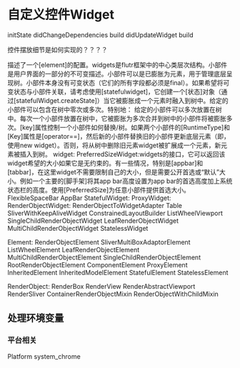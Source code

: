 # 自定义控件Widget


initState
didChangeDependencies
build
didUpdateWidget
build

控件摆放细节是如何实现的？？？？

描述了一个[element]的配置。widgets是flutr框架中的中心类层次结构。小部件是用户界面的一部分的不可变描述。小部件可以是已膨胀为元素，用于管理底层呈现树。小部件本身没有可变状态（它们的所有字段都必须是final）。如果希望将可变状态与小部件关联，请考虑使用[statefulwidget]，它创建一个[状态]对象（通过[statefulWidget.createState]）当它被膨胀成一个元素时融入到树中。给定的小部件可以包含在树中零次或多次。特别地：
给定的小部件可以多次放置在树中。每次一个小部件放置在树中，它被膨胀为多次合并到树中的小部件将被膨胀多次。[key]属性控制一个小部件如何替换/树。如果两个小部件的[RuntimeType]和[Key]属性是[operator==]，然后新的小部件替换旧的小部件更新底层元素（即，使用new widget）。否则，将从树中删除旧元素widget被扩展成一个元素，新元素被插入到树。
widget:
    PreferredSizeWidget:widgets的接口，它可以返回该widget希望的大小如果它是无约束的。有一些情况，特别是[appbar]和[tabbar]，在这里widget不需要限制自己的大小，但是需要公开首选或“默认”大小。例如一个主要的[脚手架]将其app bar高度设置为app bar的首选高度加上系统状态栏的高度。使用[PreferredSize]为任意小部件提供首选大小。
      FlexibleSpaceBar
      AppBar
    StatefulWidget:
    ProxyWidget:
    RenderObjectWidget:
      RenderObjectToWidgetAdapter
      Table
      SliverWithKeepAliveWidget
      ConstrainedLayoutBuilder
      ListWheelViewport
      SingleChildRenderObjectWidget
      LeafRenderObjectWidget
      MultiChildRenderObjectWidget
      StatelessWidget

Element:
  RenderObjectElement
    SliverMultiBoxAdaptorElement
    ListWheelElement
    LeafRenderObjectElement
    MultiChildRenderObjectElement
    SingleChildRenderObjectElement
    RootRenderObjectElement
  ComponentElement
    ProxyElement
      InheritedElement
        InheritedModelElement
    StatefulElement
    StatelessElement


RenderObject:
  RenderBox
  RenderView
  RenderAbstractViewport
  RenderSliver
  ContainerRenderObjectMixin
  RenderObjectWithChildMixin

## 处理环境变量
### 平台相关
Platform
system_chrome
